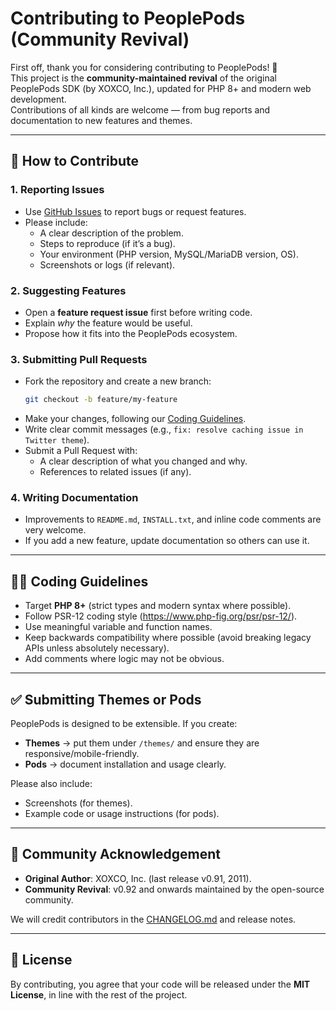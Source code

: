 # Contributing to PeoplePods (Community Revival)

First off, thank you for considering contributing to PeoplePods! 🎉  
This project is the **community-maintained revival** of the original PeoplePods SDK (by XOXCO, Inc.), updated for PHP 8+ and modern web development.  
Contributions of all kinds are welcome — from bug reports and documentation to new features and themes.

---

## 📌 How to Contribute

### 1. Reporting Issues
- Use [GitHub Issues](../../issues) to report bugs or request features.
- Please include:
  - A clear description of the problem.
  - Steps to reproduce (if it’s a bug).
  - Your environment (PHP version, MySQL/MariaDB version, OS).
  - Screenshots or logs (if relevant).

### 2. Suggesting Features
- Open a **feature request issue** first before writing code.
- Explain *why* the feature would be useful.
- Propose how it fits into the PeoplePods ecosystem.

### 3. Submitting Pull Requests
- Fork the repository and create a new branch:
  ```bash
  git checkout -b feature/my-feature
  ```
- Make your changes, following our [Coding Guidelines](#-coding-guidelines).
- Write clear commit messages (e.g., `fix: resolve caching issue in Twitter theme`).
- Submit a Pull Request with:
  - A clear description of what you changed and why.
  - References to related issues (if any).

### 4. Writing Documentation
- Improvements to `README.md`, `INSTALL.txt`, and inline code comments are very welcome.
- If you add a new feature, update documentation so others can use it.

---

## 🧑‍💻 Coding Guidelines

- Target **PHP 8+** (strict types and modern syntax where possible).
- Follow PSR-12 coding style (https://www.php-fig.org/psr/psr-12/).
- Use meaningful variable and function names.
- Keep backwards compatibility where possible (avoid breaking legacy APIs unless absolutely necessary).
- Add comments where logic may not be obvious.

---

## ✅ Submitting Themes or Pods

PeoplePods is designed to be extensible. If you create:
- **Themes** → put them under `/themes/` and ensure they are responsive/mobile-friendly.
- **Pods** → document installation and usage clearly.

Please also include:
- Screenshots (for themes).
- Example code or usage instructions (for pods).

---

## 🙌 Community Acknowledgement

- **Original Author**: XOXCO, Inc. (last release v0.91, 2011).
- **Community Revival**: v0.92 and onwards maintained by the open-source community.

We will credit contributors in the [CHANGELOG.md](CHANGELOG.md) and release notes.

---

## 📄 License

By contributing, you agree that your code will be released under the **MIT License**, in line with the rest of the project.
